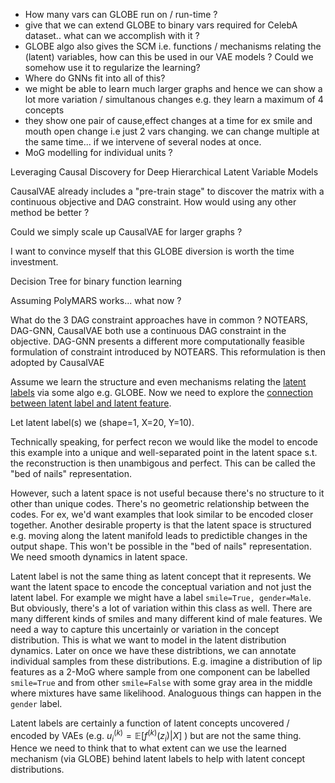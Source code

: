 - How many vars can GLOBE run on / run-time ?
- give that we can extend GLOBE to binary vars required for CelebA dataset.. what can we accomplish with it ?
- GLOBE algo also gives the SCM i.e. functions / mechanisms relating the (latent) variables, how can this be used in our VAE models ? Could we somehow use it to regularize the learning?
- Where do GNNs fit into all of this?
- we might be able to learn much larger graphs and hence we can show a lot more variation / simultanous changes e.g. they learn a maximum of 4 concepts
- they show one pair of cause,effect changes at a time for ex smile and mouth open change i.e just 2 vars changing. we can change multiple at the same time... if we intervene of several nodes at once.
- MoG modelling for individual units ?

Leveraging Causal Discovery for Deep Hierarchical Latent Variable Models

CausalVAE already includes a "pre-train stage" to discover the matrix with a continuous objective and DAG constraint. How would using any other method be better ?

Could we simply scale up CausalVAE for larger graphs ?

I want to convince myself that this GLOBE diversion is worth the time investment.

Decision Tree for binary function learning

Assuming PolyMARS works... what now ?

What do the 3 DAG constraint approaches have in common ? NOTEARS, DAG-GNN, CausalVAE both use a continuous DAG constraint in the objective. DAG-GNN presents a different more computationally feasible formulation of constraint introduced by NOTEARS. This reformulation is then adopted by CausalVAE


Assume we learn the structure and even mechanisms relating the <u>latent labels</u> via some algo e.g. GLOBE. Now we need to explore the <u>connection between latent label and latent feature</u>.

Let latent label(s) we (shape=1, X=20, Y=10).

Technically speaking, for perfect recon we would like the model to encode this example into a unique and well-separated point in the latent space s.t. the reconstruction is then unambigous and perfect. This can be called the "bed of nails" representation.

However, such a latent space is not useful because there's no structure to it other than unique codes. There's no geometric relationship between the codes. For ex, we'd want examples that look similar to be encoded closer together. Another desirable property is that the latent space is structured e.g. moving along the latent manifold leads to predictible changes in the output shape. This won't be possible in the "bed of nails" representation. We need smooth dynamics in latent space.

Latent label is not the same thing as latent concept that it represents. We want the latent space to encode the conceptual variation and not just the latent label. For example we might have a label `smile=True, gender=Male`. But obviously, there's a lot of variation within this class as well. There are many different kinds of smiles and many different kind of male features. We need a way to capture this uncertainly or variation in the concept distribution. This is what we want to model in the latent distribution dynamics. Later on once we have these distribtions, we can annotate individual samples from these distributions. E.g. imagine a distribution of lip features as a 2-MoG where sample from one component can be labelled `smile=True` and from other `smile=False` with some gray area in the middle where mixtures have same likelihood. Analoguous things can happen in the `gender` label.

Latent labels are certainly a function of latent concepts uncovered / encoded by VAEs (e.g. $u_i^{(k)} = \mathbb{E}[f^{(k)}(z_i)|X]$  ) but are not the same thing. Hence we need to think that to what extent can we use the learned mechanism (via GLOBE) behind latent labels to help with latent concept distributions.




